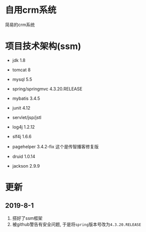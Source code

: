 # 自用crm系统
简易的crm系统

# 项目技术架构(ssm)

- jdk 1.8
- tomcat 8
- mysql 5.5


- spring/springmvc 4.3.20.RELEASE
- mybatis 3.4.5
- junit 4.12
- servlet/jsp/jstl
- log4j 1.2.12
- slf4j 1.6.6
- pagehelper 3.4.2-fix 这个是传智播客修复版
- druid 1.0.14
- jackson 2.9.9



# 更新
## 2019-8-1
1. 搭好了ssm框架
2. 被github警告有安全问题, 于是将`spring`版本号改为`4.3.20.RELEASE`